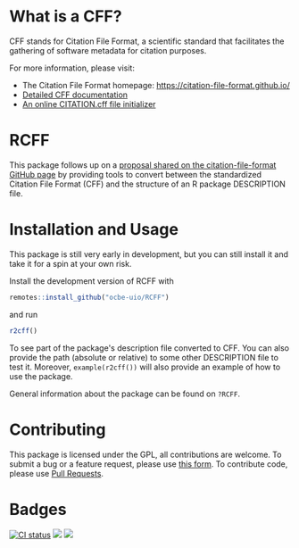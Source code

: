 # What is a CFF?

CFF stands for Citation File Format, a scientific standard that facilitates the gathering of software metadata for citation purposes.

For more information, please visit:

- The Citation File Format homepage: https://citation-file-format.github.io/
- [Detailed CFF documentation](https://github.com/citation-file-format/citation-file-format/blob/master/README.md)
- [An online CITATION.cff file initializer](https://citation-file-format.github.io/cff-initializer-javascript/)

# RCFF

This package follows up on a [proposal shared on the citation-file-format GitHub page](https://github.com/citation-file-format/citation-file-format/issues/110#issue-648726798)
by providing tools to convert between the standardized Citation File Format (CFF) and the structure of an R package DESCRIPTION file.

# Installation and Usage

This package is still very early in development, but you can still install it and take it for a spin at your own risk.

Install the development version of RCFF with

```r
remotes::install_github("ocbe-uio/RCFF")
```

and run

```r
r2cff()
```

To see part of the package's description file converted to CFF. You can also provide the path (absolute or relative) to some other DESCRIPTION file to test it. Moreover, `example(r2cff())` will also provide an example of how to use the package.

General information about the package can be found on `?RCFF`.

# Contributing

This package is licensed under the GPL, all contributions are welcome. To submit a bug or a feature request, please use [this form](https://github.com/ocbe-uio/RCFF/issues/new). To contribute code, please use [Pull Requests](https://github.com/ocbe-uio/RCFF/pulls).

# Badges

[![CI status](https://github.com/ocbe-uio/RCFF/workflows/R-CMD-check/badge.svg)](https://github.com/ocbe-uio/RCFF/actions)
[![](https://img.shields.io/github/last-commit/ocbe-uio/RCFF.svg)](https://github.com/ocbe-uio/RCFF/commits/S4)
[![](https://img.shields.io/badge/lifecycle-experimental-orange.svg)](https://lifecycle.r-lib.org/articles/stages.html#experimental)